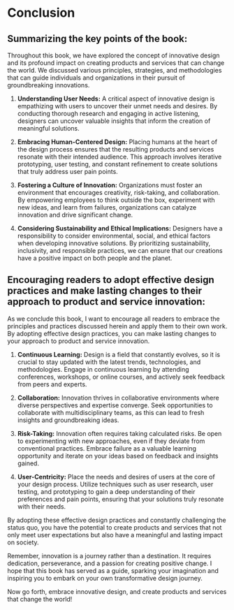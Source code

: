 Conclusion
==========

Summarizing the key points of the book:
---------------------------------------

Throughout this book, we have explored the concept of innovative design and its profound impact on creating products and services that can change the world. We discussed various principles, strategies, and methodologies that can guide individuals and organizations in their pursuit of groundbreaking innovations.

1. **Understanding User Needs:** A critical aspect of innovative design is empathizing with users to uncover their unmet needs and desires. By conducting thorough research and engaging in active listening, designers can uncover valuable insights that inform the creation of meaningful solutions.

2. **Embracing Human-Centered Design:** Placing humans at the heart of the design process ensures that the resulting products and services resonate with their intended audience. This approach involves iterative prototyping, user testing, and constant refinement to create solutions that truly address user pain points.

3. **Fostering a Culture of Innovation:** Organizations must foster an environment that encourages creativity, risk-taking, and collaboration. By empowering employees to think outside the box, experiment with new ideas, and learn from failures, organizations can catalyze innovation and drive significant change.

4. **Considering Sustainability and Ethical Implications:** Designers have a responsibility to consider environmental, social, and ethical factors when developing innovative solutions. By prioritizing sustainability, inclusivity, and responsible practices, we can ensure that our creations have a positive impact on both people and the planet.

Encouraging readers to adopt effective design practices and make lasting changes to their approach to product and service innovation:
-------------------------------------------------------------------------------------------------------------------------------------

As we conclude this book, I want to encourage all readers to embrace the principles and practices discussed herein and apply them to their own work. By adopting effective design practices, you can make lasting changes to your approach to product and service innovation.

1. **Continuous Learning:** Design is a field that constantly evolves, so it is crucial to stay updated with the latest trends, technologies, and methodologies. Engage in continuous learning by attending conferences, workshops, or online courses, and actively seek feedback from peers and experts.

2. **Collaboration:** Innovation thrives in collaborative environments where diverse perspectives and expertise converge. Seek opportunities to collaborate with multidisciplinary teams, as this can lead to fresh insights and groundbreaking ideas.

3. **Risk-Taking:** Innovation often requires taking calculated risks. Be open to experimenting with new approaches, even if they deviate from conventional practices. Embrace failure as a valuable learning opportunity and iterate on your ideas based on feedback and insights gained.

4. **User-Centricity:** Place the needs and desires of users at the core of your design process. Utilize techniques such as user research, user testing, and prototyping to gain a deep understanding of their preferences and pain points, ensuring that your solutions truly resonate with their needs.

By adopting these effective design practices and constantly challenging the status quo, you have the potential to create products and services that not only meet user expectations but also have a meaningful and lasting impact on society.

Remember, innovation is a journey rather than a destination. It requires dedication, perseverance, and a passion for creating positive change. I hope that this book has served as a guide, sparking your imagination and inspiring you to embark on your own transformative design journey.

Now go forth, embrace innovative design, and create products and services that change the world!
